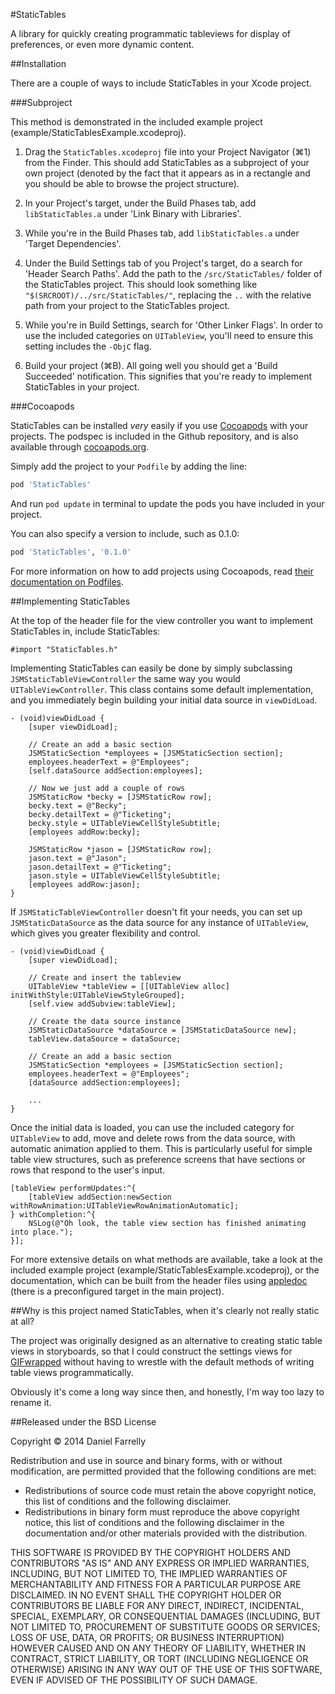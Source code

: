 #StaticTables

A library for quickly creating programmatic tableviews for display of preferences, or even more dynamic content.

##Installation

There are a couple of ways to include StaticTables in your Xcode project.

###Subproject

This method is demonstrated in the included example project (example/StaticTablesExample.xcodeproj).

1. Drag the `StaticTables.xcodeproj` file into your Project Navigator (⌘1) from the Finder. This should add StaticTables as a subproject of your own project (denoted by the fact that it appears as in a rectangle and you should be able to browse the project structure).

2. In your Project's target, under the Build Phases tab, add `libStaticTables.a` under 'Link Binary with Libraries'.

3. While you're in the Build Phases tab, add `libStaticTables.a` under 'Target Dependencies'.

4. Under the Build Settings tab of you Project's target, do a search for 'Header Search Paths'. Add the path to the `/src/StaticTables/` folder of the StaticTables project. This should look something like `"$(SRCROOT)/../src/StaticTables/"`, replacing the `..` with the relative path from your project to the StaticTables project.

5. While you're in Build Settings, search for 'Other Linker Flags'. In order to use the included categories on `UITableView`, you'll need to ensure this setting includes the `-ObjC` flag.

6. Build your project (⌘B). All going well you should get a 'Build Succeeded' notification. This signifies that you're ready to implement StaticTables in your project.

###Cocoapods

StaticTables can be installed *very* easily if you use [Cocoapods](http://cocoapods.org) with your projects. The podspec is included in the Github repository, and is also available through [cocoapods.org](http://cocoapods.org/?q=statictables).

Simply add the project to your `Podfile` by adding the line:

```ruby 
pod 'StaticTables'
```

And run `pod update` in terminal to update the pods you have included in your project.

You can also specify a version to include, such as 0.1.0:

```ruby
pod 'StaticTables', '0.1.0'
```

For more information on how to add projects using Cocoapods, read [their documentation on Podfiles](http://docs.cocoapods.org/podfile.html).

##Implementing StaticTables

At the top of the header file for the view controller you want to implement StaticTables in, include StaticTables:

```objc
#import "StaticTables.h"
```

Implementing StaticTables can easily be done by simply subclassing `JSMStaticTableViewController` the same way you would `UITableViewController`. This class contains some default implementation, and you immediately begin building your initial data source in `viewDidLoad`.

```objc
- (void)viewDidLoad {
	[super viewDidLoad];
	
	// Create an add a basic section
	JSMStaticSection *employees = [JSMStaticSection section];
	employees.headerText = @"Employees";
	[self.dataSource addSection:employees];
	
	// Now we just add a couple of rows
	JSMStaticRow *becky = [JSMStaticRow row];
	becky.text = @"Becky";
	becky.detailText = @"Ticketing";
	becky.style = UITableViewCellStyleSubtitle;
	[employees addRow:becky];
	
	JSMStaticRow *jason = [JSMStaticRow row];
	jason.text = @"Jason";
	jason.detailText = @"Ticketing";
	jason.style = UITableViewCellStyleSubtitle;
	[employees addRow:jason];
}
```

If `JSMStaticTableViewController` doesn't fit your needs, you can set up `JSMStaticDataSource` as the data source for any instance of `UITableView`, which gives you greater flexibility and control.

```objc
- (void)viewDidLoad {
	[super viewDidLoad];
	
	// Create and insert the tableview
	UITableView *tableView = [[UITableView alloc] initWithStyle:UITableViewStyleGrouped];
	[self.view addSubview:tableView];
	
	// Create the data source instance
	JSMStaticDataSource *dataSource = [JSMStaticDataSource new];
	tableView.dataSource = dataSource;
	
	// Create an add a basic section
	JSMStaticSection *employees = [JSMStaticSection section];
	employees.headerText = @"Employees";
	[dataSource addSection:employees];

	...
}
```

Once the initial data is loaded, you can use the included category for `UITableView` to add, move and delete rows from the data source, with automatic animation applied to them. This is particularly useful for simple table view structures, such as preference screens that have sections or rows that respond to the user's input.

```objc
[tableView performUpdates:^{
	[tableView addSection:newSection withRowAnimation:UITableViewRowAnimationAutomatic];
} withCompletion:^{
	NSLog(@"Oh look, the table view section has finished animating into place.");
}];
```

For more extensive details on what methods are available, take a look at the included example project (example/StaticTablesExample.xcodeproj), or the documentation, which can be built from the header files using [appledoc](http://gentlebytes.com/appledoc/) (there is a preconfigured target in the main project).

##Why is this project named StaticTables, when it's clearly not really static at all?

The project was originally designed as an alternative to creating static table views in storyboards, so that I could construct the settings views for [GIFwrapped](http://gifwrapped.co) without having to wrestle with the default methods of writing table views programmatically.

Obviously it's come a long way since then, and honestly, I'm way too lazy to rename it.

##Released under the BSD License

Copyright © 2014 Daniel Farrelly

Redistribution and use in source and binary forms, with or without modification,
are permitted provided that the following conditions are met:

*	Redistributions of source code must retain the above copyright notice, this list
	of conditions and the following disclaimer.
*	Redistributions in binary form must reproduce the above copyright notice, this
	list of conditions and the following disclaimer in the documentation and/or
	other materials provided with the distribution.

THIS SOFTWARE IS PROVIDED BY THE COPYRIGHT HOLDERS AND CONTRIBUTORS "AS IS" AND 
ANY EXPRESS OR IMPLIED WARRANTIES, INCLUDING, BUT NOT LIMITED TO, THE IMPLIED
WARRANTIES OF MERCHANTABILITY AND FITNESS FOR A PARTICULAR PURPOSE ARE DISCLAIMED.
IN NO EVENT SHALL THE COPYRIGHT HOLDER OR CONTRIBUTORS BE LIABLE FOR ANY DIRECT,
INDIRECT, INCIDENTAL, SPECIAL, EXEMPLARY, OR CONSEQUENTIAL DAMAGES (INCLUDING,
BUT NOT LIMITED TO, PROCUREMENT OF SUBSTITUTE GOODS OR SERVICES; LOSS OF USE,
DATA, OR PROFITS; OR BUSINESS INTERRUPTION) HOWEVER CAUSED AND ON ANY THEORY OF
LIABILITY, WHETHER IN CONTRACT, STRICT LIABILITY, OR TORT (INCLUDING NEGLIGENCE
OR OTHERWISE) ARISING IN ANY WAY OUT OF THE USE OF THIS SOFTWARE, EVEN IF
ADVISED OF THE POSSIBILITY OF SUCH DAMAGE.
